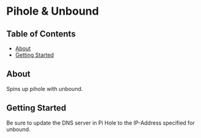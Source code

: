 # Pihole & Unbound

## Table of Contents

- [About](#about)
- [Getting Started](#getting_started)


## About <a name = "about"></a>

Spins up pihole with unbound.

## Getting Started <a name = "getting_started"></a>

Be sure to update the DNS server in Pi Hole to the IP-Address specified for unbound.